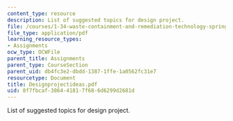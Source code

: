 ```yaml
---
content_type: resource
description: List of suggested topics for design project.
file: /courses/1-34-waste-containment-and-remediation-technology-spring-2004/8f7fbcaf386441817f686d6299d2681d_Designprojectideas.pdf
file_type: application/pdf
learning_resource_types:
- Assignments
ocw_type: OCWFile
parent_title: Assignments
parent_type: CourseSection
parent_uid: db4fc3e2-dbdd-1387-1ffe-1a0562fc31e7
resourcetype: Document
title: Designprojectideas.pdf
uid: 8f7fbcaf-3864-4181-7f68-6d6299d2681d
---
```

List of suggested topics for design project.

